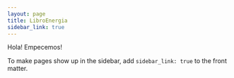 ```yaml
---
layout: page
title: LibroEnergia
sidebar_link: true
---
```


<p class="message">
  Hola! Empecemos!
</p>

To make pages show up in the sidebar, add `sidebar_link: true` to the front
matter.
